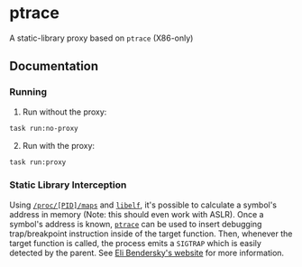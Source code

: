 # ptrace
A static-library proxy based on `ptrace` (X86-only)

## Documentation

### Running
1. Run without the proxy:
```bash
task run:no-proxy
```
2. Run with the proxy:
```bash
task run:proxy
```

### Static Library Interception
Using [`/proc/[PID]/maps`](https://man7.org/linux/man-pages/man5/proc.5.html) and
[`libelf`](https://sourceware.org/elfutils/), it's possible to calculate a symbol's address in
memory (Note: this should even work with ASLR). Once a symbol's address is known,
[`ptrace`](https://man7.org/linux/man-pages/man2/ptrace.2.html) can be used to insert debugging
trap/breakpoint instruction inside of the target function. Then, whenever the target function is
called, the process emits a `SIGTRAP` which is easily detected by the parent. See
[Eli Bendersky's website](https://eli.thegreenplace.net/2011/01/27/how-debuggers-work-part-2-breakpoints)
for more information.